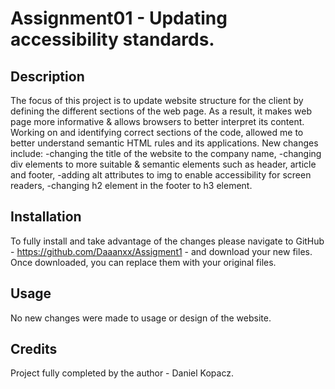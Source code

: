 # Assignment01 - Updating accessibility standards.

## Description
The focus of this project is to update website structure for the client by defining the different sections of the web page. As a result, it makes web page more informative & allows browsers to better interpret its content.
Working on and identifying correct sections of the code, allowed me to better understand semantic HTML rules and its applications.
New changes include:
-changing the title of the website to the company name,
-changing div elements to more suitable & semantic elements such as header, article and footer,
-adding alt attributes to img to enable accessibility for screen readers,
-changing h2 element in the footer to h3 element.


## Installation
To fully install and take advantage of the changes please navigate to GitHub -  https://github.com/Daaanxx/Assigment1  -  and download your new files.
Once downloaded, you can replace them with your original files.

## Usage
No new changes were made to usage or design of the website.

## Credits
Project fully completed by the author - Daniel Kopacz.
